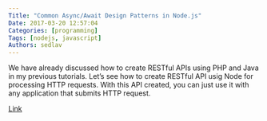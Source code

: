 ```yaml
---
Title: "Common Async/Await Design Patterns in Node.js"
Date: 2017-03-20 12:57:04
Categories: [programming]
Tags: [nodejs, javascript]
Authors: sedlav
---
```


We have already discussed how to create RESTful APIs using PHP and Java in my previous tutorials. Let’s see how to create RESTful API usig Node for processing HTTP requests. With this API created, you can just use it with any application that submits HTTP request.

[Link](http://thecodebarbarian.com/common-async-await-design-patterns-in-node.js.html)

